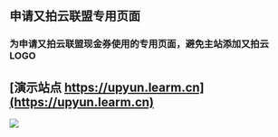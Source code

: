 申请又拍云联盟专用页面
----

### 为申请又拍云联盟现金券使用的专用页面，避免主站添加又拍云LOGO

## [演示站点 https://upyun.learm.cn](https://upyun.learm.cn)

![](https://ae01.alicdn.com/kf/H5a40ead81ed8417f9e67301711473e6bB.jpg)

